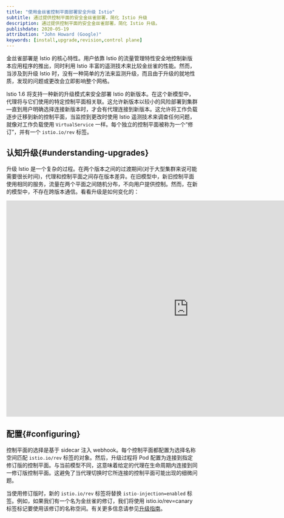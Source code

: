 ```yaml
---
title: "使用金丝雀控制平面部署安全升级 Istio"
subtitle: 通过提供控制平面的安全金丝雀部署，简化 Istio 升级
description: 通过提供控制平面的安全金丝雀部署，简化 Istio 升级。
publishdate: 2020-05-19
attribution: "John Howard (Google)"
keywords: [install,upgrade,revision,control plane]
---
```


金丝雀部署是 Istio 的核心特性。用户依靠 Istio 的流量管理特性安全地控制新版本应用程序的推出，同时利用 Istio 丰富的遥测技术来比较金丝雀的性能。然而，当涉及到升级 Istio 时，没有一种简单的方法来监测升级，而且由于升级的就地性质，发现的问题或更改会立即影响整个网格。

Istio 1.6 将支持一种新的升级模式来安全部署 Istio 的新版本。在这个新模型中，代理将与它们使用的特定控制平面相关联。这允许新版本以较小的风险部署到集群—直到用户明确选择连接新版本时，才会有代理连接到新版本。这允许将工作负载逐步迁移到新的控制平面，当监控到更改时使用 Istio 遥测技术来调查任何问题，就像对工作负载使用 `VirtualService` 一样。每个独立的控制平面被称为一个“修订”，并有一个 `istio.io/rev` 标签。

## 认知升级{#understanding-upgrades}

升级 Istio 是一个复杂的过程。在两个版本之间的过渡期间(对于大型集群来说可能需要很长时间)，代理和控制平面之间存在版本差异。在旧模型中，新旧控制平面使用相同的服务，流量在两个平面之间随机分布，不向用户提供控制。然而，在新的模型中，不存在跨版本通信。看看升级是如何变化的：

<iframe src="https://docs.google.com/presentation/d/e/2PACX-1vR2R_Nd1XsjriBfwbqmcBc8KtdP4McDqNpp8S5v6woq28FnsW-kATBrKtLEG9k61DuBwTgFKLWyAxuK/embed?start=false&loop=true&delayms=3000" frameborder="0" width="960" height="569" allowfullscreen="true" mozallowfullscreen="true" webkitallowfullscreen="true"></iframe>

## 配置{#configuring}

控制平面的选择是基于 sidecar 注入 webhook。每个控制平面都配置为选择名称空间匹配 `istio.io/rev` 标签的对象。然后，升级过程将 Pod 配置为连接到指定修订版的控制平面。与当前模型不同，这意味着给定的代理在生命周期内连接到同一修订版控制平面。这避免了当代理切换时它所连接的控制平面可能出现的细微问题。

当使用修订版时，新的 `istio.io/rev` 标签将替换 `istio-injection=enabled` 标签。例如，如果我们有一个名为金丝雀的修订，我们将使用 istio.io/rev=canary 标签标记要使用该修订的名称空间。有关更多信息请参见[升级指南](/zh/docs/setup/upgrade)。
